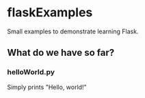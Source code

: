 # flaskExamples

Small examples to demonstrate learning Flask.

## What do we have so far?

### helloWorld.py

Simply prints "Hello, world!"
